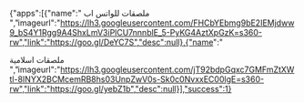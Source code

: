 {"apps":[{"name":" ملصقات للواتس اب
 ","imageurl":"https://lh3.googleusercontent.com/FHCbYEbmg9bE2IEMjdww9_bS4Y1Rgg9A4ShxLmV3iPlCU7nnnblE_5-PyKG4AztXpGzK=s360-rw","link":"https://goo.gl/DeYC7S","desc":null},{"name":"	
	
ملصقات اسلامية 
 ","imageurl":"https://lh3.googleusercontent.com/jT92bdpGqxc7GMFmZtXWtl-8INYX2BCMcemRB8hs03UnpZwV0s-Sk0c0NvxxEC00lgE=s360-rw","link":"https://goo.gl/yebZ1b","desc":null}],"success":1}
